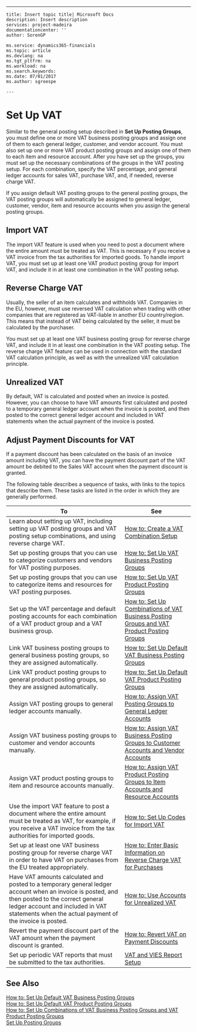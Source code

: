 ---
    title: Insert topic title| Microsoft Docs
    description: Insert description
    services: project-madeira
    documentationcenter: ''
    author: SorenGP

    ms.service: dynamics365-financials
    ms.topic: article
    ms.devlang: na
    ms.tgt_pltfrm: na
    ms.workload: na
    ms.search.keywords:
    ms.date: 07/01/2017
    ms.author: sgroespe

    ---
# Set Up VAT
Similar to the general posting setup described in **Set Up Posting Groups**, you must define one or more VAT business posting groups and assign one of them to each general ledger, customer, and vendor account. You must also set up one or more VAT product posting groups and assign one of them to each item and resource account. After you have set up the groups, you must set up the necessary combinations of the groups in the VAT posting setup. For each combination, specify the VAT percentage, and general ledger accounts for sales VAT, purchase VAT, and, if needed, reverse charge VAT.  
  
 If you assign default VAT posting groups to the general posting groups, the VAT posting groups will automatically be assigned to general ledger, customer, vendor, item and resource accounts when you assign the general posting groups.  
  
## Import VAT  
 The import VAT feature is used when you need to post a document where the entire amount must be treated as VAT. This is necessary if you receive a VAT invoice from the tax authorities for imported goods. To handle import VAT, you must set up at least one VAT product posting group for import VAT, and include it in at least one combination in the VAT posting setup.  
  
## Reverse Charge VAT  
 Usually, the seller of an item calculates and withholds VAT. Companies in the EU, however, must use reversed VAT calculation when trading with other companies that are registered as VAT-liable in another EU country\/region. This means that instead of VAT being calculated by the seller, it must be calculated by the purchaser.  
  
 You must set up at least one VAT business posting group for reverse charge VAT, and include it in at least one combination in the VAT posting setup. The reverse charge VAT feature can be used in connection with the standard VAT calculation principle, as well as with the unrealized VAT calculation principle.  
  
## Unrealized VAT  
 By default, VAT is calculated and posted when an invoice is posted. However, you can choose to have VAT amounts first calculated and posted to a temporary general ledger account when the invoice is posted, and then posted to the correct general ledger account and included in VAT statements when the actual payment of the invoice is posted.  
  
## Adjust Payment Discounts for VAT  
 If a payment discount has been calculated on the basis of an invoice amount including VAT, you can have the payment discount part of the VAT amount be debited to the Sales VAT account when the payment discount is granted.  
  
 The following table describes a sequence of tasks, with links to the topics that describe them. These tasks are listed in the order in which they are generally performed.  
  
|**To**|**See**|  
|------------|-------------|  
|Learn about setting up VAT, including setting up VAT posting groups and VAT posting setup combinations, and using reverse charge VAT.|[How to: Create a VAT Combination Setup](../FullExperience/how-to-create-a-vat-combination-setup.md)|  
|Set up posting groups that you can use to categorize customers and vendors for VAT posting purposes.|[How to: Set Up VAT Business Posting Groups](../FullExperience/how-to-set-up-vat-business-posting-groups.md)|  
|Set up posting groups that you can use to categorize items and resources for VAT posting purposes.|[How to: Set Up VAT Product Posting Groups](../FullExperience/how-to-set-up-vat-product-posting-groups.md)|  
|Set up the VAT percentage and default posting accounts for each combination of a VAT product group and a VAT business group.|[How to: Set Up Combinations of VAT Business Posting Groups and VAT Product Posting Groups](../FullExperience/how-to-set-up-combinations-of-vat-business-posting-groups-and-vat-product-posting-groups.md)|  
|Link VAT business posting groups to general business posting groups, so they are assigned automatically.|[How to: Set Up Default VAT Business Posting Groups](../FullExperience/how-to-set-up-default-vat-business-posting-groups.md)|  
|Link VAT product posting groups to general product posting groups, so they are assigned automatically.|[How to: Set Up Default VAT Product Posting Groups](../FullExperience/how-to-set-up-default-vat-product-posting-groups.md)|  
|Assign VAT posting groups to general ledger accounts manually.|[How to: Assign VAT Posting Groups to General Ledger Accounts](../FullExperience/how-to-assign-vat-posting-groups-to-general-ledger-accounts.md)|  
|Assign VAT business posting groups to customer and vendor accounts manually.|[How to: Assign VAT Business Posting Groups to Customer Accounts and Vendor Accounts](../FullExperience/how-to-assign-vat-business-posting-groups-to-customer-accounts-and-vendor-accounts.md)|  
|Assign VAT product posting groups to item and resource accounts manually.|[How to: Assign VAT Product Posting Groups to Item Accounts and Resource Accounts](../FullExperience/how-to-assign-vat-product-posting-groups-to-item-accounts-and-resource-accounts.md)|  
|Use the import VAT feature to post a document where the entire amount must be treated as VAT, for example, if you receive a VAT invoice from the tax authorities for imported goods.|[How to: Set Up Codes for Import VAT](../FullExperience/how-to-set-up-codes-for-import-vat.md)|  
|Set up at least one VAT business posting group for reverse charge VAT in order to have VAT on purchases from the EU treated appropriately.|[How to: Enter Basic Information on Reverse Charge VAT for Purchases](../FullExperience/how-to-enter-basic-information-on-reverse-charge-vat-for-purchases.md)|  
|Have VAT amounts calculated and posted to a temporary general ledger account when an invoice is posted, and then posted to the correct general ledger account and included in VAT statements when the actual payment of the invoice is posted.|[How to: Use Accounts for Unrealized VAT](../FullExperience/how-to-use-accounts-for-unrealized-vat.md)|  
|Revert the payment discount part of the VAT amount when the payment discount is granted.|[How to: Revert VAT on Payment Discounts](../FullExperience/how-to-revert-vat-on-payment-discounts.md)|  
|Set up periodic VAT reports that must be submitted to the tax authorities.|[VAT and VIES Report Setup](../FullExperience/vat-and-vies-report-setup.md)|  
  
## See Also  
 [How to: Set Up Default VAT Business Posting Groups](../FullExperience/how-to-set-up-default-vat-business-posting-groups.md)   
 [How to: Set Up Default VAT Product Posting Groups](../FullExperience/how-to-set-up-default-vat-product-posting-groups.md)   
 [How to: Set Up Combinations of VAT Business Posting Groups and VAT Product Posting Groups](../FullExperience/how-to-set-up-combinations-of-vat-business-posting-groups-and-vat-product-posting-groups.md)   
 [Set Up Posting Groups](../FullExperience/set-up-posting-groups.md)